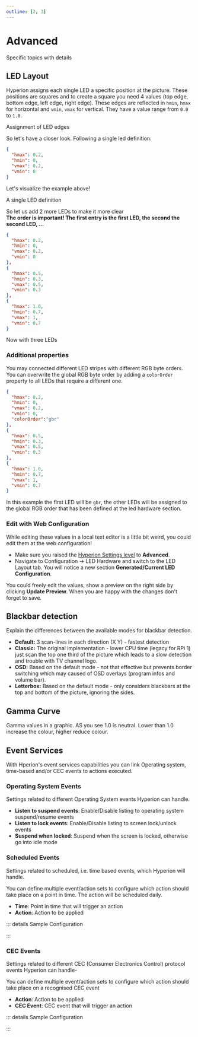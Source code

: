 ```yaml
---
outline: [2, 3]
---
```


# Advanced
Specific topics with details

## LED Layout
Hyperion assigns each single LED a specific position at the picture. These positions are squares and to create a square you need 4 values (top edge, bottom edge, left edge, right edge). These edges are reflected in `hmin`, `hmax` for horizontal and `vmin`, `vmax` for vertical. They have a value range from `0.0` to `1.0`.

<ImageWrap src="/images/en/user_ledlayout.jpg" alt="Hyperion Led Layout">
Assignment of LED edges

</ImageWrap>

So let's have a closer look. Following a single led definition:
``` json
{
  "hmax": 0.2,
  "hmin": 0,
  "vmax": 0.2,
  "vmin": 0
}
```
Let's visualize the example above!

<ImageWrap src="/images/en/user_ledlayout1.jpg" alt="Hyperion LED Layout">
A single LED definition

</ImageWrap>

So let us add 2 more LEDs to make it more clear \
**The order is important! The first entry is the first LED, the second the second LED, ...**
``` json
{
  "hmax": 0.2,
  "hmin": 0,
  "vmax": 0.2,
  "vmin": 0
},
{
  "hmax": 0.5,
  "hmin": 0.3,
  "vmax": 0.5,
  "vmin": 0.3
},
{
  "hmax": 1.0,
  "hmin": 0.7,
  "vmax": 1,
  "vmin": 0.7
}
```
<ImageWrap src="/images/en/user_ledlayout2.jpg" alt="Hyperion LED Layout">
Now with three LEDs

</ImageWrap>

### Additional properties
You may connected different LED stripes with different RGB byte orders. You can overwrite the global RGB byte order by adding a `colorOrder` property to all LEDs that require a different one.
``` json
{
  "hmax": 0.2,
  "hmin": 0,
  "vmax": 0.2,
  "vmin": 0,
  "colorOrder":"gbr"
},
{
  "hmax": 0.5,
  "hmin": 0.3,
  "vmax": 0.5,
  "vmin": 0.3
},
{
  "hmax": 1.0,
  "hmin": 0.7,
  "vmax": 1,
  "vmin": 0.7
}
```
In this example the first LED will be `gbr`, the other LEDs will be assigned to the global RGB order that has been defined at the led hardware section.

### Edit with Web Configuration
While editing these values in a local text editor is a little bit weird, you could edit them at the web configuration!
  - Make sure you raised the [Hyperion Settings level](../Configuration.md#settings-level) to **Advanced**.
  - Navigate to Configuration -> LED Hardware and switch to the LED Layout tab. You will notice a new section **Generated/Current LED Configuration**.

<ImageWrap src="/images/en/user_ledlayout3.jpg" alt="Hyperion Led Layout" />

You could freely edit the values, show a preview on the right side by clicking **Update Preview**. When you are happy with the changes don't forget to save.

## Blackbar detection
Explain the differences between the available modes for blackbar detection.

  * **Default:** 3 scan-lines in each direction (X Y) - fastest detection
  * **Classic:** The original implementation - lower CPU time (legacy for RPi 1) just scan the top one third of the picture which leads to a  slow detection and trouble with TV channel logo.
  * **OSD:** Based on the default mode - not that effective but prevents border switching which may caused of OSD overlays (program infos and volume bar).
  * **Letterbox:** Based on the default mode - only considers blackbars at the top and bottom of the picture, ignoring the sides.

<ImageWrap src="/images/en/user_bbmodes.jpg" alt="Hyperion Black-bar detection modes" />

## Gamma Curve
Gamma values in a graphic. AS you see 1.0 is neutral. Lower than 1.0 increase the colour, higher reduce colour.

<ImageWrap src="/images/en/user_gammacurve.png" alt="Hyperion Gamma Curve" />

## Event Services 

With Hperion's event services capabilities you can link Operating system, time-based and/or CEC events to actions executed.

### Operating System Events

Settings related to different Operating System events Hyperion can handle.

* **Listen to suspend events**: Enable/Disable listing to operating system suspend/resume events
* **Listen to lock events**: Enable/Disable listing to screen lock/unlock events
* **Suspend when locked**: Suspend when the screen is locked, otherwise go into idle mode

### Scheduled Events

Settings related to scheduled, i.e. time based events, which Hyperion will handle.

You can define multiple event/action sets to configure which action should take place on a point in time. The action will be scheduled daily.
* **Time**: Point in time that will trigger an action
* **Action**: Action to be applied

::: details Sample Configuration

<ImageWrap src="/images/en/user_events_scheduled.png" alt="Scheduled Events - Sample" />

:::

### CEC Events

Settings related to different CEC (Consumer Electronics Control) protocol events Hyperion can handle-

You can define multiple event/action sets to configure which action should take place on a recognised CEC event
* **Action**: Action to be applied
* **CEC Event**: CEC event that will trigger an action

::: details Sample Configuration

<ImageWrap src="/images/en/user_events_cec.png" alt="CEC Events -Sample" />

:::

